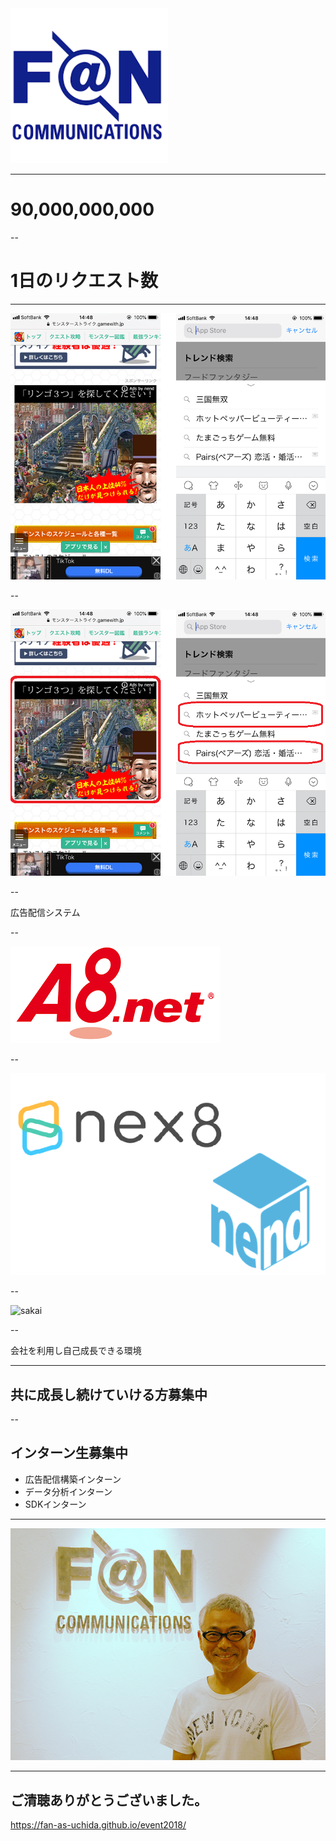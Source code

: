 
<img src="./images/FAN.png" width="50%">

---

# 90,000,000,000

--

# 1日のリクエスト数

---

![AD](./images/phonead.png)

--

![AD_ex](./images/phonead_ex.png)

--

広告配信システム

--

![A8](./images/A8.png)

--

![adnetwork](./images/ad.png)

--

![sakai](./images/sakai.png)

--

会社を利用し自己成長できる環境

---

## 共に成長し続けていける方募集中

--

## インターン生募集中

- 広告配信構築インターン
- データ分析インターン
- SDKインターン

---

![YANA](./images/yanat.jpg)

---

## ご清聴ありがとうございました。

https://fan-as-uchida.github.io/event2018/
